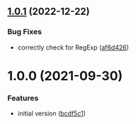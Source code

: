 ## [1.0.1](https://github.com/ridvanaltun/commitlint-plugin-selective-scope/compare/v1.0.0...v1.0.1) (2022-12-22)


### Bug Fixes

* correctly check for RegExp ([af6d426](https://github.com/ridvanaltun/commitlint-plugin-selective-scope/commit/af6d426cd08a3c7bbbc0a47f4e8ace13210ad8f0))

# 1.0.0 (2021-09-30)


### Features

* initial version ([bcdf5c1](https://github.com/ridvanaltun/commitlint-plugin-selective-scope/commit/bcdf5c187dacd1362e808139a28c8a0a68a23bed))
